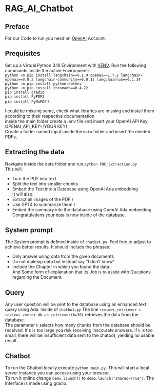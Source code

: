 # RAG_AI_Chatbot
## Preface
For our Code to run you need an [OpenAI](https://openai.com/de-DE/) Account. 
## Prequisites
Set up a Virtual Python 3.10 Environment with [VENV](https://realpython.com/python-virtual-environments-a-primer/).
Run the following commands inside the active Environment: \
` python -m pip install langchain==0.1.0 openai==1.7.2 langchain-openai==0.0.2 langchain-community==0.0.12 langchainhub==0.1.14 ` \
` python -m pip install python-dotenv `\
` python -m pip install chromadb==0.4.22 `\
`pip install gradio` \
`pip install PyPDF2` \
`pip install PyMuPDF` \

I could be missing some, check what libraries are missing and install them according to their respective documentation. \
inside the main folder create a  .env file and insert your OpenAI API Key. OPENAI_API_KEY=[YOUR KEY] \
Create a folder named input inside the `data` folder and insert the needed PDFs.
## Extracting the data
Navigate inside the data folder and run `python PDF_Extraction.py` \
This will:
* Turn the PDF into text.
* Split the text into smaller chunks
* Embed the Text into a Database using OpenAI Ada embedding \
It will also:
* Extract all images of the PDF \
* Use GPT4 to summarize them \
* Embed the summary into the database using OpenAI Ada embedding \
Congratulations your data is now inside of the database.

 ## System prompt
 The System prompt is defined inside of `chatbot.py`. Feel free to adjust to achieve better results. It should include the phrases:
 * Only answer using data from the given documents
 * Do not makeup data but instead say "I don't know"
 * Include the Chapter in which you found the data \
And Some form of explanation that its Job is to assist with Questions regarding the Document.
## Query
Any user question will be sent to the database using an enhanced text query using Ada. Inside of `chatbot.py`
The line `reviews_retriever = reviews_vector_db.as_retriever(k=30)` retrieves the data from the database. \
The parameter `k` selects how many chunks from the database should be received. If `k` is too large you risk receiving inaccurate answers.
If `k` is too small, there will be insufficient data sent to the chatbot, yielding no usable result. 

## Chatbot
To run the Chatbot locally execute `python main.py`. This will start a local server instance you can access using your browser. \
To run it online change `demo.launch()` to `demo.launch("shared=True")`. The Interface is made using gradio. 

